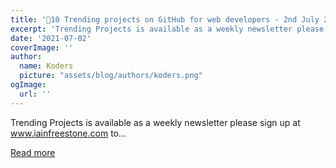 ```yaml
---
title: '🚀10 Trending projects on GitHub for web developers - 2nd July 2021'
excerpt: 'Trending Projects is available as a weekly newsletter please sign up at www.iainfreestone.com to...'
date: '2021-07-02'
coverImage: ''
author:
  name: Koders
  picture: "assets/blog/authors/koders.png"
ogImage:
  url: ''
---
```


Trending Projects is available as a weekly newsletter please sign up at www.iainfreestone.com to...

[Read more](https://dev.to/iainfreestone/10-trending-projects-on-github-for-web-developers-2nd-july-2021-161m)
